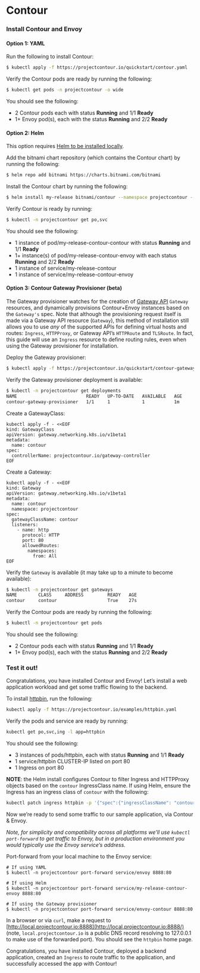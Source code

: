 # Contour

### Install Contour and Envoy <a href="#install-contour-and-envoy" id="install-contour-and-envoy"></a>

#### Option 1: YAML <a href="#option-1-yaml" id="option-1-yaml"></a>

Run the following to install Contour:

```bash
$ kubectl apply -f https://projectcontour.io/quickstart/contour.yaml
```

Verify the Contour pods are ready by running the following:

```bash
$ kubectl get pods -n projectcontour -o wide
```

You should see the following:

* 2 Contour pods each with status **Running** and 1/1 **Ready**
* 1+ Envoy pod(s), each with the status **Running** and 2/2 **Ready**

#### Option 2: Helm <a href="#option-2-helm" id="option-2-helm"></a>

This option requires [Helm to be installed locally](https://helm.sh/docs/intro/install/).

Add the bitnami chart repository (which contains the Contour chart) by running the following:

```bash
$ helm repo add bitnami https://charts.bitnami.com/bitnami
```

Install the Contour chart by running the following:

```bash
$ helm install my-release bitnami/contour --namespace projectcontour --create-namespace
```

Verify Contour is ready by running:

```bash
$ kubectl -n projectcontour get po,svc
```

You should see the following:

* 1 instance of pod/my-release-contour-contour with status **Running** and 1/1 **Ready**
* 1+ instance(s) of pod/my-release-contour-envoy with each status **Running** and 2/2 **Ready**
* 1 instance of service/my-release-contour
* 1 instance of service/my-release-contour-envoy

#### Option 3: Contour Gateway Provisioner (beta) <a href="#option-3-contour-gateway-provisioner-beta" id="option-3-contour-gateway-provisioner-beta"></a>

The Gateway provisioner watches for the creation of [Gateway API](https://gateway-api.sigs.k8s.io/) `Gateway` resources, and dynamically provisions Contour+Envoy instances based on the `Gateway's` spec. Note that although the provisioning request itself is made via a Gateway API resource (`Gateway`), this method of installation still allows you to use _any_ of the supported APIs for defining virtual hosts and routes: `Ingress`, `HTTPProxy`, or Gateway API’s `HTTPRoute` and `TLSRoute`. In fact, this guide will use an `Ingress` resource to define routing rules, even when using the Gateway provisioner for installation.

Deploy the Gateway provisioner:

```bash
$ kubectl apply -f https://projectcontour.io/quickstart/contour-gateway-provisioner.yaml
```

Verify the Gateway provisioner deployment is available:

```bash
$ kubectl -n projectcontour get deployments
NAME                          READY   UP-TO-DATE   AVAILABLE   AGE
contour-gateway-provisioner   1/1     1            1           1m
```

Create a GatewayClass:

```shell
kubectl apply -f - <<EOF
kind: GatewayClass
apiVersion: gateway.networking.k8s.io/v1beta1
metadata:
  name: contour
spec:
  controllerName: projectcontour.io/gateway-controller
EOF
```

Create a Gateway:

```shell
kubectl apply -f - <<EOF
kind: Gateway
apiVersion: gateway.networking.k8s.io/v1beta1
metadata:
  name: contour
  namespace: projectcontour
spec:
  gatewayClassName: contour
  listeners:
    - name: http
      protocol: HTTP
      port: 80
      allowedRoutes:
        namespaces:
          from: All
EOF
```

Verify the `Gateway` is available (it may take up to a minute to become available):

```bash
$ kubectl -n projectcontour get gateways
NAME        CLASS     ADDRESS         READY   AGE
contour     contour                   True    27s
```

Verify the Contour pods are ready by running the following:

```bash
$ kubectl -n projectcontour get pods
```

You should see the following:

* 2 Contour pods each with status **Running** and 1/1 **Ready**
* 1+ Envoy pod(s), each with the status **Running** and 2/2 **Ready**

### Test it out! <a href="#test-it-out" id="test-it-out"></a>

Congratulations, you have installed Contour and Envoy! Let’s install a web application workload and get some traffic flowing to the backend.

To install [httpbin](https://httpbin.org/), run the following:

```bash
kubectl apply -f https://projectcontour.io/examples/httpbin.yaml
```

Verify the pods and service are ready by running:

```bash
kubectl get po,svc,ing -l app=httpbin
```

You should see the following:

* 3 instances of pods/httpbin, each with status **Running** and 1/1 **Ready**
* 1 service/httpbin CLUSTER-IP listed on port 80
* 1 Ingress on port 80

**NOTE**: the Helm install configures Contour to filter Ingress and HTTPProxy objects based on the `contour` IngressClass name. If using Helm, ensure the Ingress has an ingress class of `contour` with the following:

```bash
kubectl patch ingress httpbin -p '{"spec":{"ingressClassName": "contour"}}'
```

Now we’re ready to send some traffic to our sample application, via Contour & Envoy.

_Note, for simplicity and compatibility across all platforms we’ll use `kubectl port-forward` to get traffic to Envoy, but in a production environment you would typically use the Envoy service’s address._

Port-forward from your local machine to the Envoy service:

```shell
# If using YAML
$ kubectl -n projectcontour port-forward service/envoy 8888:80

# If using Helm
$ kubectl -n projectcontour port-forward service/my-release-contour-envoy 8888:80

# If using the Gateway provisioner
$ kubectl -n projectcontour port-forward service/envoy-contour 8888:80
```

In a browser or via `curl`, make a request to [http://local.projectcontour.io:8888](http://local.projectcontour.io:8888/) (note, `local.projectcontour.io` is a public DNS record resolving to 127.0.0.1 to make use of the forwarded port). You should see the `httpbin` home page.

Congratulations, you have installed Contour, deployed a backend application, created an `Ingress` to route traffic to the application, and successfully accessed the app with Contour!

